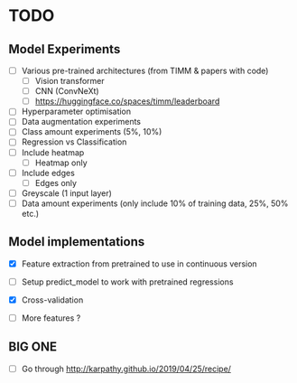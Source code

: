 # TODO
## Model Experiments
- [ ] Various pre-trained architectures (from TIMM & papers with code)
  - [ ] Vision transformer
  - [ ] CNN (ConvNeXt)
  - [ ] https://huggingface.co/spaces/timm/leaderboard
- [ ] Hyperparameter optimisation
- [ ] Data augmentation experiments
- [ ] Class amount experiments (5%, 10%)
- [ ] Regression vs Classification
- [ ] Include heatmap
  - [ ] Heatmap only
- [ ] Include edges
  - [ ] Edges only
- [ ] Greyscale (1 input layer)
- [ ] Data amount experiments (only include 10% of training data, 25%, 50% etc.)

## Model implementations
- [X] Feature extraction from pretrained to use in continuous version
- [ ] Setup predict_model to work with pretrained regressions
- [X] Cross-validation
- [ ] More features ?


## BIG ONE
- [ ] Go through http://karpathy.github.io/2019/04/25/recipe/